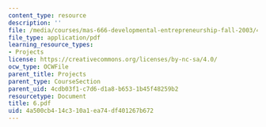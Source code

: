 ```yaml
---
content_type: resource
description: ''
file: /media/courses/mas-666-developmental-entrepreneurship-fall-2003/4a500cb414c310a1ea74df401267b672_6.pdf
file_type: application/pdf
learning_resource_types:
- Projects
license: https://creativecommons.org/licenses/by-nc-sa/4.0/
ocw_type: OCWFile
parent_title: Projects
parent_type: CourseSection
parent_uid: 4cdb03f1-c7d6-d1a8-b653-1b45f48259b2
resourcetype: Document
title: 6.pdf
uid: 4a500cb4-14c3-10a1-ea74-df401267b672
---
```


